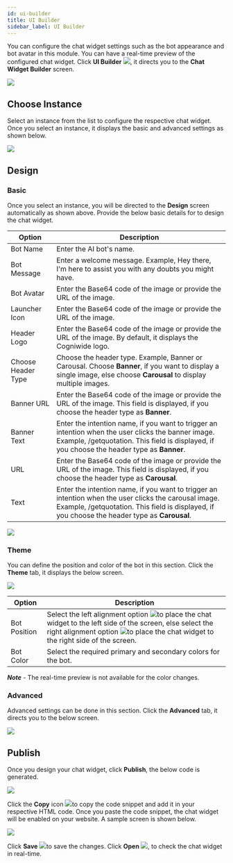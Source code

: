 ```yaml
---
id: ui-builder
title: UI Builder
sidebar_label: UI Builder
---
```


You can configure the chat widget settings such as the bot appearance and bot avatar in this module. You can have a real-time preview of the configured chat widget. Click **UI Builder** ![](assets\CA_85.png), it directs you to the **Chat Widget Builder** screen.

![](assets\CA_86.png)



## Choose Instance

Select an instance from the list to configure the respective chat widget. Once you select an instance, it displays the basic and advanced settings as shown below.

![](assets\CA_87.png)

## Design

### Basic

Once you select an instance, you will be directed to the **Design** screen automatically as shown above. Provide the below basic details for to design the chat widget.

| Option             | Description                                                  |
| ------------------ | ------------------------------------------------------------ |
| Bot Name           | Enter the AI bot's name.                                     |
| Bot Message        | Enter a welcome message. Example, Hey there, I'm here to assist you with any doubts you might have. |
| Bot Avatar         | Enter the Base64 code of the image or provide the URL of the image. |
| Launcher Icon      | Enter the Base64 code of the image or provide the URL of the image. |
| Header Logo        | Enter the Base64 code of the image or provide the URL of the image. By default, it displays the Cogniwide logo. |
| Choose Header Type | Choose the header type. Example, Banner or Carousal. Choose **Banner**, if you want to display a single image, else choose **Carousal** to display multiple images. |
| Banner URL         | Enter the Base64 code of the image or provide the URL of the image. This field is displayed, if you choose the header type as **Banner**. |
| Banner Text        | Enter the intention name, if you want to trigger an intention when the user clicks the banner image. Example, /getquotation. This field is displayed, if you choose the header type as **Banner**. |
| URL                | Enter the Base64 code of the image or provide the URL of the image. This field is displayed, if you choose the header type as **Carousal**. |
| Text               | Enter the intention name, if you want to trigger an intention when the user clicks the carousal image. Example, /getquotation. This field is displayed, if you choose the header type as **Carousal**. |

![](assets\CA_88.png)

### Theme

You can define the position and color of the bot in this section. Click the **Theme** tab, it displays the below screen.

![](assets\CA_89.png)

| Option       | Description                                                  |
| ------------ | ------------------------------------------------------------ |
| Bot Position | Select the left alignment option ![](assets\CA_90.png)to place the chat widget to the left side of the screen, else select the right alignment option ![](assets\CA_91.png)to place the chat widget to the right side of the screen. |
| Bot Color    | Select the required primary and secondary colors for the bot. |

***Note*** - The real-time preview is not available for the color changes.

### Advanced

Advanced settings can be done in this section. Click the **Advanced** tab, it directs you to the below screen.

![](assets\CA_92.png)

## Publish

Once you design your chat widget, click **Publish**, the below code is generated.

![](assets\CA_95.png)

Click the **Copy** icon ![](assets\CA_96.png)to copy the code snippet and add it in your respective HTML code. Once you paste the code snippet, the chat widget will be enabled on your website. A sample screen is shown below.

![](assets\CA_97png.png)

Click **Save** ![](assets\CA_98.png)to save the changes. Click **Open** ![](assets\CA_99.png), to check the chat widget in real-time.
